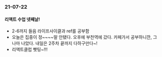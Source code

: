 ### 21-07-22
#### 리액트 수업 넷째날!

- 2-6까지 들음 라이프사이클과 ref를 공부함
- 오늘은 집중이 정~~~~말 안됐다. 오후에 부천역에 갔다. 카페가서 공부하니깐, 그나마 나았다. 내일은 2주차 끝까지 다하구만다~! 
- 리액트클럽 빳팅~!!!